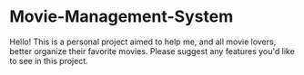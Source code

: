 # Movie-Management-System
Hello! This is a personal project aimed to help me, and all movie lovers, better organize their favorite movies. Please suggest any features you'd like to see in this project. 
